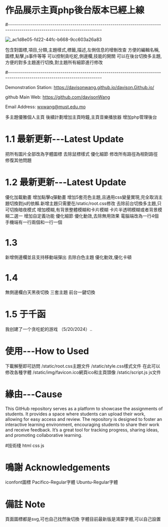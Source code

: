 # 作品展示主頁php後台版本已經上線
#----------------------------------------------------------------------------------------------------------------------------

![_ac1d8e05-fd22-44fc-b668-9cc603a26a83](https://github.com/davisonWang/davison.Github.io/assets/26255790/c815656e-cde9-407c-8e16-67388d7677eb)

包含對圖標,項目,分類,主題樣式,標籤,描述,左側信息的增刪改查
方便的編輯名稱,圖標,點擊,js事件等等
可以控制貪吃蛇,側邊欄,技能的開關
可以在後台切換多主題,方便的對多主題進行切換,對主題所有細節進行修改

#----------------------------------------------------------------------------------------------------------------------------

Demonstration Station: https://davisonwang.github.io/davison.Github.io/

github Main Web: https://github.com/davisonWang

Email Address: wxwang@must.edu.mo

多主題優雅個人主頁
後續計劃增加主頁時鐘,主頁音樂播放器
增加php管理後台

# 1.1 最新更新---Latest Update
把所有圖片全部改為字體圖標
去除鼠標樣式
優化細節
修改所有路徑為相對路徑
修復其他問題
# 1.2 最新更新---Latest Update
優化加載動畫
增加點擊q彈動畫
增加5套亮色主題,且通用css變量實現,完全取消主題切換對js的依賴.新增主題只需要在/static/root.css修改
去除前台切換多主題,只可切換暗夜模式
增加模糊,有背景整體模糊和卡片模糊
卡片半透明模糊或者背景模糊二選一
增加自定義功能
優化細節
優化動效,去除無用效果
電腦端改為一行4個
手機端有一行兩個和一行一個
# 1.3
新增側邊欄並且支持移動端彈出
去除白色主題
優化動效,優化卡頓
# 1.4
無側邊欄白天黑夜切換
三套主題
前台一鍵切換

# 1.5 于千函
我创建了一个贪吃蛇的游戏 （5/20/2024）..
# 使用---How to Used

下載解壓即可訪問
/static/root.css主題文件
/static/style.css樣式文件
在此可以修改各種字體
/static/img/favicon.ico網頁ico和主頁頭像
/static/script.js js文件

# 緣由---Cause

This GitHub repository serves as a platform to showcase the assignments of students. It provides a space where students can upload their work, allowing for easy access and review. The repository is designed to foster an interactive learning environment, encouraging students to share their work and receive feedback. It’s a great tool for tracking progress, sharing ideas, and promoting collaborative learning.

#技術棧
html
css
js

# 鳴謝 Acknowledgements
iconfont圖標
Pacifico-Regular字體
Ubuntu-Regular字體

# 備註 Note
頁面圖標都是svg,可也自己找然後切換
字體目前最新版是鴻蒙字體,可以自己設置


